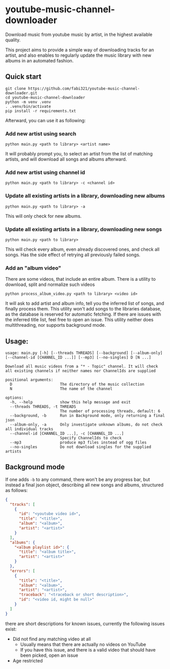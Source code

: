 # youtube-music-channel-downloader
Download music from youtube music by artist, in the highest available quality.

This project aims to provide a simple way of downloading tracks for an artist, and also enables to regularly update the music library with new albums in an automated fashion.

## Quick start

```commandline
git clone https://github.com/fabi321/youtube-music-channel-downloader.git
cd youtube-music-channel-downloader
python -m venv .venv
. .venv/bin/activate
pip install -r requirements.txt
```

Afterward, you can use it as following:
### Add new artist using search
```commandline
python main.py <path to library> <artist name>
```
It will probably prompt you, to select an artist from the list of matching artists, and will download all songs and
albums afterward.

### Add new artist using channel id
```commandline
python main.py <path to library> -c <channel id>
```

### Update all existing artists in a library, downloading new albums
```commandline
python main.py <path to library> -a
```
This will only check for new albums.

### Update all existing artists in a library, downloading new songs
```commandline
python main.py <path to library>
```
This will check every album, even already discovered ones, and check all songs.
Has the side effect of retrying all previously failed songs.

### Add an "album video"
There are some videos, that include an entire album. There is a utility to download, split and normalize such videos
```commandline
python process_album_video.py <path to library> <video id>
```
It will ask to add artist and album info, tell you the inferred list of songs, and finally process them.
This utility won't add songs to the libraries database, as the database is reserved for automatic fetching.
If there are issues with the inferred title list, feel free to open an issue.
This utility neither does multithreading, nor supports background mode.

## Usage:
```
usage: main.py [-h] [--threads THREADS] [--background] [--album-only] [--channel-id [CHANNEL_ID ...]] [--mp3] [--no-singles] D [N ...]

Download all music videos from a "* - Topic" channel. It will check all existing channels if neither names nor ChannelIds are supplied

positional arguments:
  D                     The directory of the music collection
  N                     The name of the channel

options:
  -h, --help            show this help message and exit
  --threads THREADS, -t THREADS
                        The number of processing threads, default: 6
  --background, -b      Run in Background mode, only returning a final json
  --album-only, -a      Only investigate unknown albums, do not check all individual tracks
  --channel-id [CHANNEL_ID ...], -c [CHANNEL_ID ...]
                        Specify ChannelIds to check
  --mp3                 produce mp3 files instead of ogg files
  --no-singles          Do not download singles for the supplied artists
```

## Background mode

If one adds `-b` to any command, there won't be any progress bar, but instead a final json object, describing all new
songs and albums, structured as follows:
```json
{
  "tracks": [
    {
      "id": "<youtube video id>",
      "title": "<title>",
      "album": "<album>",
      "artist": "<artist>"
    }
  ],
  "albums": {
    "<album playlist id>": {
      "title": "<album title>",
      "artist": "<artist>"
    }
  },
  "errors": [
    {
      "title": "<title>",
      "album": "<album>",
      "artist": "<artist>",
      "traceback": "<traceback or short description>",
      "id": "<video id, might be null>"
    }
  ]
}
```

there are short descriptions for known issues, currently the following issues exist:
 - Did not find any matching video at all
   - Usually means that there are actually no videos on YouTube
   - If you have this issue, and there is a valid video that should have been picked, open an issue
 - Age restricted
